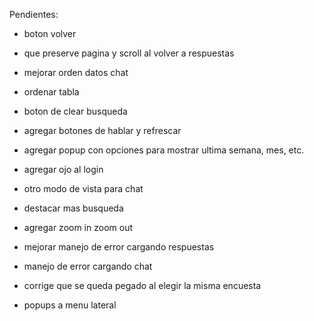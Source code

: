 Pendientes:

- boton volver
- que preserve pagina y scroll al volver a respuestas

- mejorar orden datos chat
- ordenar tabla
- boton de clear busqueda
- agregar botones de hablar y refrescar
- agregar popup con opciones para mostrar ultima semana, mes, etc.
- agregar ojo al login
- otro modo de vista para chat
- destacar mas busqueda
- agregar zoom in zoom out
- mejorar manejo de error cargando respuestas
- manejo de error cargando chat
- corrige que se queda pegado al elegir la misma encuesta
- popups a menu lateral